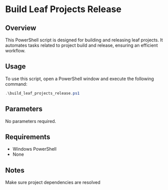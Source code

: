 
# Build Leaf Projects Release

## Overview
This PowerShell script is designed for building and releasing leaf projects. It automates tasks related to project build and release, ensuring an efficient workflow.

## Usage
To use this script, open a PowerShell window and execute the following command:

```powershell
.\build_leaf_projects_release.ps1
```

## Parameters
No parameters required.

## Requirements
- Windows PowerShell
- None

## Notes
Make sure project dependencies are resolved

